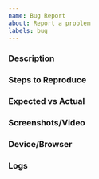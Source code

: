 ```yaml
---
name: Bug Report
about: Report a problem
labels: bug
---
```


### Description

### Steps to Reproduce

### Expected vs Actual

### Screenshots/Video

### Device/Browser

### Logs
